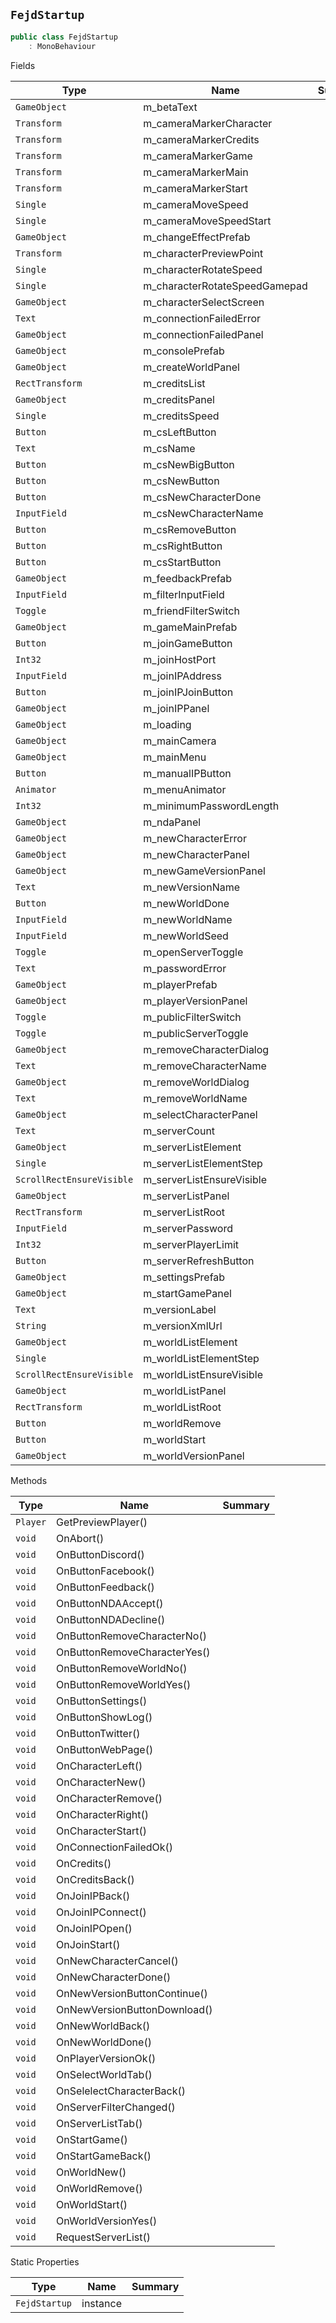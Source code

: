 ## `FejdStartup`

```csharp
public class FejdStartup
    : MonoBehaviour

```

Fields

| Type | Name | Summary | 
| --- | --- | --- | 
| `GameObject` | m_betaText |  | 
| `Transform` | m_cameraMarkerCharacter |  | 
| `Transform` | m_cameraMarkerCredits |  | 
| `Transform` | m_cameraMarkerGame |  | 
| `Transform` | m_cameraMarkerMain |  | 
| `Transform` | m_cameraMarkerStart |  | 
| `Single` | m_cameraMoveSpeed |  | 
| `Single` | m_cameraMoveSpeedStart |  | 
| `GameObject` | m_changeEffectPrefab |  | 
| `Transform` | m_characterPreviewPoint |  | 
| `Single` | m_characterRotateSpeed |  | 
| `Single` | m_characterRotateSpeedGamepad |  | 
| `GameObject` | m_characterSelectScreen |  | 
| `Text` | m_connectionFailedError |  | 
| `GameObject` | m_connectionFailedPanel |  | 
| `GameObject` | m_consolePrefab |  | 
| `GameObject` | m_createWorldPanel |  | 
| `RectTransform` | m_creditsList |  | 
| `GameObject` | m_creditsPanel |  | 
| `Single` | m_creditsSpeed |  | 
| `Button` | m_csLeftButton |  | 
| `Text` | m_csName |  | 
| `Button` | m_csNewBigButton |  | 
| `Button` | m_csNewButton |  | 
| `Button` | m_csNewCharacterDone |  | 
| `InputField` | m_csNewCharacterName |  | 
| `Button` | m_csRemoveButton |  | 
| `Button` | m_csRightButton |  | 
| `Button` | m_csStartButton |  | 
| `GameObject` | m_feedbackPrefab |  | 
| `InputField` | m_filterInputField |  | 
| `Toggle` | m_friendFilterSwitch |  | 
| `GameObject` | m_gameMainPrefab |  | 
| `Button` | m_joinGameButton |  | 
| `Int32` | m_joinHostPort |  | 
| `InputField` | m_joinIPAddress |  | 
| `Button` | m_joinIPJoinButton |  | 
| `GameObject` | m_joinIPPanel |  | 
| `GameObject` | m_loading |  | 
| `GameObject` | m_mainCamera |  | 
| `GameObject` | m_mainMenu |  | 
| `Button` | m_manualIPButton |  | 
| `Animator` | m_menuAnimator |  | 
| `Int32` | m_minimumPasswordLength |  | 
| `GameObject` | m_ndaPanel |  | 
| `GameObject` | m_newCharacterError |  | 
| `GameObject` | m_newCharacterPanel |  | 
| `GameObject` | m_newGameVersionPanel |  | 
| `Text` | m_newVersionName |  | 
| `Button` | m_newWorldDone |  | 
| `InputField` | m_newWorldName |  | 
| `InputField` | m_newWorldSeed |  | 
| `Toggle` | m_openServerToggle |  | 
| `Text` | m_passwordError |  | 
| `GameObject` | m_playerPrefab |  | 
| `GameObject` | m_playerVersionPanel |  | 
| `Toggle` | m_publicFilterSwitch |  | 
| `Toggle` | m_publicServerToggle |  | 
| `GameObject` | m_removeCharacterDialog |  | 
| `Text` | m_removeCharacterName |  | 
| `GameObject` | m_removeWorldDialog |  | 
| `Text` | m_removeWorldName |  | 
| `GameObject` | m_selectCharacterPanel |  | 
| `Text` | m_serverCount |  | 
| `GameObject` | m_serverListElement |  | 
| `Single` | m_serverListElementStep |  | 
| `ScrollRectEnsureVisible` | m_serverListEnsureVisible |  | 
| `GameObject` | m_serverListPanel |  | 
| `RectTransform` | m_serverListRoot |  | 
| `InputField` | m_serverPassword |  | 
| `Int32` | m_serverPlayerLimit |  | 
| `Button` | m_serverRefreshButton |  | 
| `GameObject` | m_settingsPrefab |  | 
| `GameObject` | m_startGamePanel |  | 
| `Text` | m_versionLabel |  | 
| `String` | m_versionXmlUrl |  | 
| `GameObject` | m_worldListElement |  | 
| `Single` | m_worldListElementStep |  | 
| `ScrollRectEnsureVisible` | m_worldListEnsureVisible |  | 
| `GameObject` | m_worldListPanel |  | 
| `RectTransform` | m_worldListRoot |  | 
| `Button` | m_worldRemove |  | 
| `Button` | m_worldStart |  | 
| `GameObject` | m_worldVersionPanel |  | 


Methods

| Type | Name | Summary | 
| --- | --- | --- | 
| `Player` | GetPreviewPlayer() |  | 
| `void` | OnAbort() |  | 
| `void` | OnButtonDiscord() |  | 
| `void` | OnButtonFacebook() |  | 
| `void` | OnButtonFeedback() |  | 
| `void` | OnButtonNDAAccept() |  | 
| `void` | OnButtonNDADecline() |  | 
| `void` | OnButtonRemoveCharacterNo() |  | 
| `void` | OnButtonRemoveCharacterYes() |  | 
| `void` | OnButtonRemoveWorldNo() |  | 
| `void` | OnButtonRemoveWorldYes() |  | 
| `void` | OnButtonSettings() |  | 
| `void` | OnButtonShowLog() |  | 
| `void` | OnButtonTwitter() |  | 
| `void` | OnButtonWebPage() |  | 
| `void` | OnCharacterLeft() |  | 
| `void` | OnCharacterNew() |  | 
| `void` | OnCharacterRemove() |  | 
| `void` | OnCharacterRight() |  | 
| `void` | OnCharacterStart() |  | 
| `void` | OnConnectionFailedOk() |  | 
| `void` | OnCredits() |  | 
| `void` | OnCreditsBack() |  | 
| `void` | OnJoinIPBack() |  | 
| `void` | OnJoinIPConnect() |  | 
| `void` | OnJoinIPOpen() |  | 
| `void` | OnJoinStart() |  | 
| `void` | OnNewCharacterCancel() |  | 
| `void` | OnNewCharacterDone() |  | 
| `void` | OnNewVersionButtonContinue() |  | 
| `void` | OnNewVersionButtonDownload() |  | 
| `void` | OnNewWorldBack() |  | 
| `void` | OnNewWorldDone() |  | 
| `void` | OnPlayerVersionOk() |  | 
| `void` | OnSelectWorldTab() |  | 
| `void` | OnSelelectCharacterBack() |  | 
| `void` | OnServerFilterChanged() |  | 
| `void` | OnServerListTab() |  | 
| `void` | OnStartGame() |  | 
| `void` | OnStartGameBack() |  | 
| `void` | OnWorldNew() |  | 
| `void` | OnWorldRemove() |  | 
| `void` | OnWorldStart() |  | 
| `void` | OnWorldVersionYes() |  | 
| `void` | RequestServerList() |  | 


Static Properties

| Type | Name | Summary | 
| --- | --- | --- | 
| `FejdStartup` | instance |  | 


